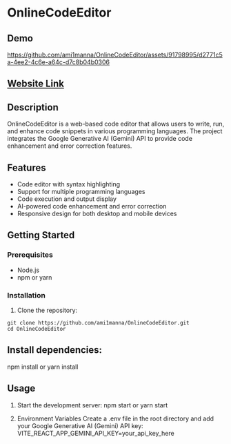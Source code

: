 # OnlineCodeEditor

## Demo
https://github.com/ami1manna/OnlineCodeEditor/assets/91798995/d2771c5a-4ee2-4c6e-a64c-d7c8b04b0306


## [Website Link](https://668307d3f3a7c771f44c58e8--codyter.netlify.app/)


## Description

OnlineCodeEditor is a web-based code editor that allows users to write, run, and enhance code snippets in various programming languages. The project integrates the Google Generative AI (Gemini) API to provide code enhancement and error correction features.

## Features

- Code editor with syntax highlighting
- Support for multiple programming languages
- Code execution and output display
- AI-powered code enhancement and error correction
- Responsive design for both desktop and mobile devices

## Getting Started

### Prerequisites

- Node.js
- npm or yarn

### Installation

1. Clone the repository:

```
git clone https://github.com/ami1manna/OnlineCodeEditor.git
cd OnlineCodeEditor
```
## Install dependencies:
  npm install
  or
  yarn install
## Usage
 1.  Start the development server:
    npm start
    or
    yarn start

  2. Environment Variables
    Create a .env file in the root directory and add your Google Generative AI (Gemini) API key:
    VITE_REACT_APP_GEMINI_API_KEY=your_api_key_here

